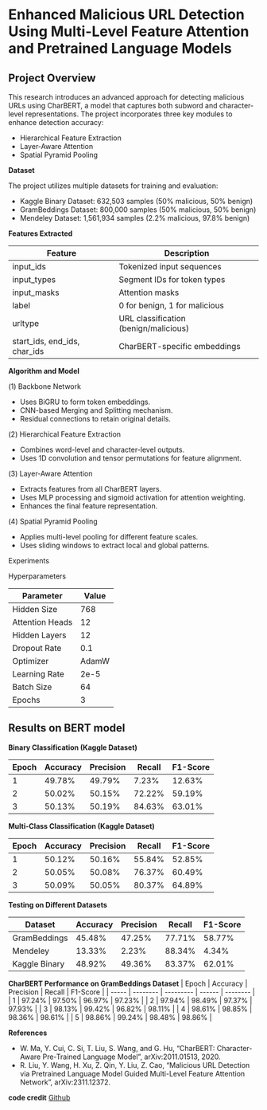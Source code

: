# Enhanced Malicious URL Detection Using Multi-Level Feature Attention and Pretrained Language Models

## Project Overview
This research introduces an advanced approach for detecting malicious URLs using CharBERT, a model that captures both subword and character-level representations. The project incorporates three key modules to enhance detection accuracy:
  - Hierarchical Feature Extraction
  - Layer-Aware Attention
  - Spatial Pyramid Pooling

**Dataset**

The project utilizes multiple datasets for training and evaluation:

  - Kaggle Binary Dataset: 632,503 samples (50% malicious, 50% benign)
  - GramBeddings Dataset: 800,000 samples (50% malicious, 50% benign)
  - Mendeley Dataset: 1,561,934 samples (2.2% malicious, 97.8% benign)

**Features Extracted**

| Feature | Description |
| ------- | ----------- |
| input_ids | Tokenized input sequences |
| input_types | Segment IDs for token types |
| input_masks | Attention masks |
| label | 0 for benign, 1 for malicious |
| urltype | URL classification (benign/malicious) |
| start_ids, end_ids, char_ids | CharBERT-specific embeddings |

**Algorithm and Model**

(1️) Backbone Network

  - Uses BiGRU to form token embeddings.
  - CNN-based Merging and Splitting mechanism.
  - Residual connections to retain original details.

(2️) Hierarchical Feature Extraction

  - Combines word-level and character-level outputs.
  - Uses 1D convolution and tensor permutations for feature alignment.

(3️) Layer-Aware Attention

  - Extracts features from all CharBERT layers.
  - Uses MLP processing and sigmoid activation for attention weighting.
  - Enhances the final feature representation.

(4️) Spatial Pyramid Pooling

  - Applies multi-level pooling for different feature scales.
  - Uses sliding windows to extract local and global patterns.

Experiments

Hyperparameters

| Parameter | Value |
| --------- | ----- |
| Hidden Size | 768 |
| Attention Heads | 12 |
| Hidden Layers | 12 |
| Dropout Rate | 0.1 |
| Optimizer | AdamW |
| Learning Rate | 2e-5 |
| Batch Size | 64 |
| Epochs | 3 |

## Results on BERT model

**Binary Classification (Kaggle Dataset)**

| Epoch | Accuracy | Precision | Recall | F1-Score |
| ----- | -------- | --------- | ------ | -------- |
| 1 | 49.78% | 49.79% | 7.23% | 12.63% |
| 2 | 50.02% | 50.15% | 72.22% | 59.19% |
| 3 | 50.13% | 50.19% | 84.63% | 63.01% | 

**Multi-Class Classification (Kaggle Dataset)**

| Epoch | Accuracy | Precision | Recall | F1-Score |
| ----- | -------- | --------- | ------ | -------- |
| 1 | 50.12% | 50.16% | 55.84% | 52.85% |
| 2 | 50.05% | 50.08% | 76.37% | 60.49% |
| 3 | 50.09% | 50.05% | 80.37% | 64.89% |

**Testing on Different Datasets**

| Dataset | Accuracy | Precision | Recall | F1-Score |
| ------- | -------- | --------- | ------ | -------- |
| GramBeddings | 45.48% | 47.25% | 77.71% | 58.77% |
| Mendeley | 13.33% | 2.23% | 88.34% | 4.34% |
| Kaggle Binary | 48.92% | 49.36% | 83.37% | 62.01% |

**CharBERT Performance on GramBeddings Dataset**
| Epoch | Accuracy | Precision | Recall | F1-Score |
| ----- | -------- | --------- | ------ | -------- |
| 1 | 97.24% | 97.50% | 96.97% | 97.23% |
| 2 | 97.94% | 98.49% | 97.37% | 97.93% |
| 3 | 98.13% | 99.42% | 96.82% | 98.11% |
| 4 | 98.61% | 98.85% | 98.36% | 98.61% |
| 5 | 98.86% | 99.24% | 98.48% | 98.86% |

**References**

  - W. Ma, Y. Cui, C. Si, T. Liu, S. Wang, and G. Hu, “CharBERT: Character-Aware Pre-Trained Language Model”, arXiv:2011.01513, 2020.
  - R. Liu, Y. Wang, H. Xu, Z. Qin, Y. Liu, Z. Cao, “Malicious URL Detection via Pretrained Language Model Guided Multi-Level Feature Attention Network”, arXiv:2311.12372.

**code credit**
[Github](https://github.com/Alixyvtte/Malicious-URL-Detection-PMANet)
  

